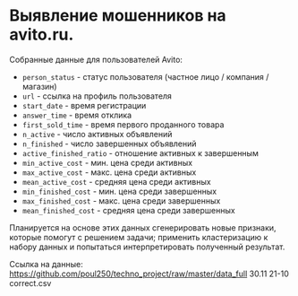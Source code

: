 # Выявление мошенников на avito.ru.

Собранные данные для пользователей Avito:
* `person_status` - статус пользователя (частное лицо / компания / магазин)
* `url` - ссылка на профиль пользователя
* `start_date` - время регистрации
* `answer_time` - время отклика
* `first_sold_time` - время первого проданного товара
* `n_active` - число активных объявлений
* `n_finished` - число завершенных объявлений
* `active_finished_ratio` - отношение активных к завершенным
* `min_active_cost` - мин. цена среди активных
* `max_active_cost` - макс. цена среди активных
* `mean_active_cost` - средняя цена среди активных
* `min_finished_cost` - мин. цена среди завершенных
* `max_finished_cost` - макс. цена среди завершенных
* `mean_finished_cost` - средняя цена среди завершенных

Планируется на основе этих данных сгенерировать новые признаки, которые помогут с решением задачи; применить кластеризацию к набору данных и попытаться интерпретировать полученный результат.

Ссылка на данные: https://github.com/poul250/techno_project/raw/master/data_full 30.11 21-10 correct.csv
